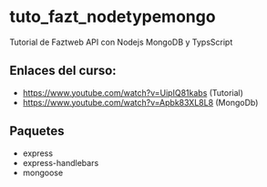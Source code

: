 # tuto_fazt_nodetypemongo
Tutorial de Faztweb API con Nodejs MongoDB y TypsScript

## Enlaces del curso:

- https://www.youtube.com/watch?v=UipIQ81kabs
(Tutorial)
- https://www.youtube.com/watch?v=Apbk83XL8L8
(MongoDb)

## Paquetes 
- express
- express-handlebars
- mongoose
